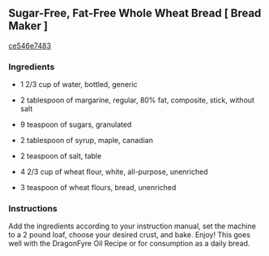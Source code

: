 ## Sugar-Free, Fat-Free Whole Wheat Bread [ Bread Maker ]

[ce546e7483](http://www.food.com/recipe/sugar-free-fat-free-whole-wheat-bread-bread-maker-171495)

### Ingredients

 - 1 2/3 cup of water, bottled, generic

 - 2 tablespoon of margarine, regular, 80% fat, composite, stick, without salt

 - 9 teaspoon of sugars, granulated

 - 2 tablespoon of syrup, maple, canadian

 - 2 teaspoon of salt, table

 - 4 2/3 cup of wheat flour, white, all-purpose, unenriched

 - 3 teaspoon of wheat flours, bread, unenriched

### Instructions

Add the ingredients according to your instruction manual, set the machine to a 2 pound loaf, choose your desired crust, and bake. Enjoy! This goes well with the DragonFyre Oil Recipe or for consumption as a daily bread.